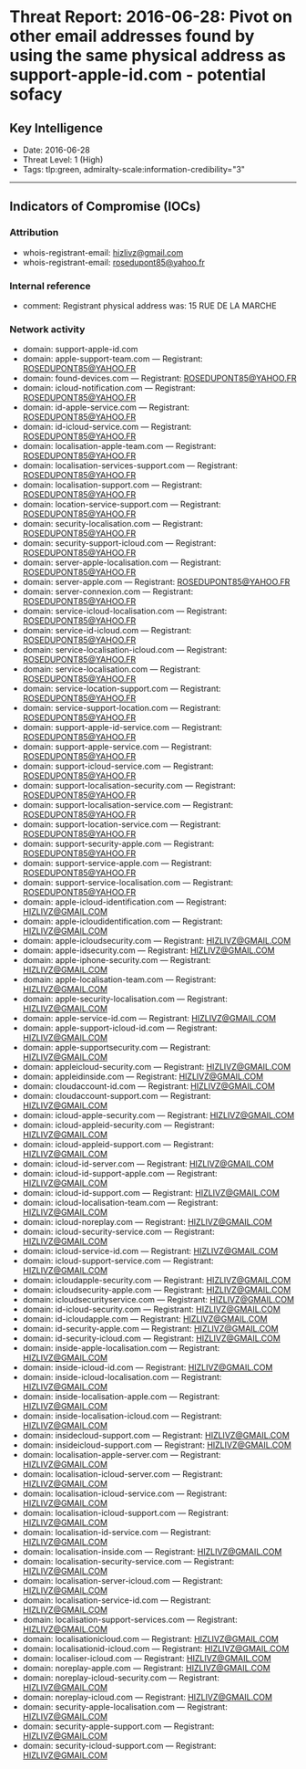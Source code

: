 # Threat Report: 2016-06-28: Pivot on other email addresses found by using the same physical address as support-apple-id.com - potential sofacy


## Key Intelligence
* Date: 2016-06-28
* Threat Level: 1 (High)
* Tags: tlp:green, admiralty-scale:information-credibility="3"

---

## Indicators of Compromise (IOCs)
### Attribution
* whois-registrant-email: hizlivz@gmail.com
* whois-registrant-email: rosedupont85@yahoo.fr

### Internal reference
* comment: Registrant physical address was: 	15 RUE DE LA MARCHE

### Network activity
* domain: support-apple-id.com
* domain: apple-support-team.com — Registrant: ROSEDUPONT85@YAHOO.FR
* domain: found-devices.com — Registrant: ROSEDUPONT85@YAHOO.FR
* domain: icloud-notification.com — Registrant: ROSEDUPONT85@YAHOO.FR
* domain: id-apple-service.com — Registrant: ROSEDUPONT85@YAHOO.FR
* domain: id-icloud-service.com — Registrant: ROSEDUPONT85@YAHOO.FR
* domain: localisation-apple-team.com — Registrant: ROSEDUPONT85@YAHOO.FR
* domain: localisation-services-support.com — Registrant: ROSEDUPONT85@YAHOO.FR
* domain: localisation-support.com — Registrant: ROSEDUPONT85@YAHOO.FR
* domain: location-service-support.com — Registrant: ROSEDUPONT85@YAHOO.FR
* domain: security-localisation.com — Registrant: ROSEDUPONT85@YAHOO.FR
* domain: security-support-icloud.com — Registrant: ROSEDUPONT85@YAHOO.FR
* domain: server-apple-localisation.com — Registrant: ROSEDUPONT85@YAHOO.FR
* domain: server-apple.com — Registrant: ROSEDUPONT85@YAHOO.FR
* domain: server-connexion.com — Registrant: ROSEDUPONT85@YAHOO.FR
* domain: service-icloud-localisation.com — Registrant: ROSEDUPONT85@YAHOO.FR
* domain: service-id-icloud.com — Registrant: ROSEDUPONT85@YAHOO.FR
* domain: service-localisation-icloud.com — Registrant: ROSEDUPONT85@YAHOO.FR
* domain: service-localisation.com — Registrant: ROSEDUPONT85@YAHOO.FR
* domain: service-location-support.com — Registrant: ROSEDUPONT85@YAHOO.FR
* domain: service-support-location.com — Registrant: ROSEDUPONT85@YAHOO.FR
* domain: support-apple-id-service.com — Registrant: ROSEDUPONT85@YAHOO.FR
* domain: support-apple-service.com — Registrant: ROSEDUPONT85@YAHOO.FR
* domain: support-icloud-service.com — Registrant: ROSEDUPONT85@YAHOO.FR
* domain: support-localisation-security.com — Registrant: ROSEDUPONT85@YAHOO.FR
* domain: support-localisation-service.com — Registrant: ROSEDUPONT85@YAHOO.FR
* domain: support-location-service.com — Registrant: ROSEDUPONT85@YAHOO.FR
* domain: support-security-apple.com — Registrant: ROSEDUPONT85@YAHOO.FR
* domain: support-service-apple.com — Registrant: ROSEDUPONT85@YAHOO.FR
* domain: support-service-localisation.com — Registrant: ROSEDUPONT85@YAHOO.FR
* domain: apple-icloud-identification.com — Registrant: HIZLIVZ@GMAIL.COM
* domain: apple-icloudidentification.com — Registrant: HIZLIVZ@GMAIL.COM
* domain: apple-icloudsecurity.com — Registrant: HIZLIVZ@GMAIL.COM
* domain: apple-idsecurity.com — Registrant: HIZLIVZ@GMAIL.COM
* domain: apple-iphone-security.com — Registrant: HIZLIVZ@GMAIL.COM
* domain: apple-localisation-team.com — Registrant: HIZLIVZ@GMAIL.COM
* domain: apple-security-localisation.com — Registrant: HIZLIVZ@GMAIL.COM
* domain: apple-service-id.com — Registrant: HIZLIVZ@GMAIL.COM
* domain: apple-support-icloud-id.com — Registrant: HIZLIVZ@GMAIL.COM
* domain: apple-supportsecurity.com — Registrant: HIZLIVZ@GMAIL.COM
* domain: appleicloud-security.com — Registrant: HIZLIVZ@GMAIL.COM
* domain: appleidinside.com — Registrant: HIZLIVZ@GMAIL.COM
* domain: cloudaccount-id.com — Registrant: HIZLIVZ@GMAIL.COM
* domain: cloudaccount-support.com — Registrant: HIZLIVZ@GMAIL.COM
* domain: icloud-apple-security.com — Registrant: HIZLIVZ@GMAIL.COM
* domain: icloud-appleid-security.com — Registrant: HIZLIVZ@GMAIL.COM
* domain: icloud-appleid-support.com — Registrant: HIZLIVZ@GMAIL.COM
* domain: icloud-id-server.com — Registrant: HIZLIVZ@GMAIL.COM
* domain: icloud-id-support-apple.com — Registrant: HIZLIVZ@GMAIL.COM
* domain: icloud-id-support.com — Registrant: HIZLIVZ@GMAIL.COM
* domain: icloud-localisation-team.com — Registrant: HIZLIVZ@GMAIL.COM
* domain: icloud-noreplay.com — Registrant: HIZLIVZ@GMAIL.COM
* domain: icloud-security-service.com — Registrant: HIZLIVZ@GMAIL.COM
* domain: icloud-service-id.com — Registrant: HIZLIVZ@GMAIL.COM
* domain: icloud-support-service.com — Registrant: HIZLIVZ@GMAIL.COM
* domain: icloudapple-security.com — Registrant: HIZLIVZ@GMAIL.COM
* domain: icloudsecurity-apple.com — Registrant: HIZLIVZ@GMAIL.COM
* domain: icloudsecurityservice.com — Registrant: HIZLIVZ@GMAIL.COM
* domain: id-icloud-security.com — Registrant: HIZLIVZ@GMAIL.COM
* domain: id-icloudapple.com — Registrant: HIZLIVZ@GMAIL.COM
* domain: id-security-apple.com — Registrant: HIZLIVZ@GMAIL.COM
* domain: id-security-icloud.com — Registrant: HIZLIVZ@GMAIL.COM
* domain: inside-apple-localisation.com — Registrant: HIZLIVZ@GMAIL.COM
* domain: inside-icloud-id.com — Registrant: HIZLIVZ@GMAIL.COM
* domain: inside-icloud-localisation.com — Registrant: HIZLIVZ@GMAIL.COM
* domain: inside-localisation-apple.com — Registrant: HIZLIVZ@GMAIL.COM
* domain: inside-localisation-icloud.com — Registrant: HIZLIVZ@GMAIL.COM
* domain: insidecloud-support.com — Registrant: HIZLIVZ@GMAIL.COM
* domain: insideicloud-support.com — Registrant: HIZLIVZ@GMAIL.COM
* domain: localisation-apple-server.com — Registrant: HIZLIVZ@GMAIL.COM
* domain: localisation-icloud-server.com — Registrant: HIZLIVZ@GMAIL.COM
* domain: localisation-icloud-service.com — Registrant: HIZLIVZ@GMAIL.COM
* domain: localisation-icloud-support.com — Registrant: HIZLIVZ@GMAIL.COM
* domain: localisation-id-service.com — Registrant: HIZLIVZ@GMAIL.COM
* domain: localisation-inside.com — Registrant: HIZLIVZ@GMAIL.COM
* domain: localisation-security-service.com — Registrant: HIZLIVZ@GMAIL.COM
* domain: localisation-server-icloud.com — Registrant: HIZLIVZ@GMAIL.COM
* domain: localisation-service-id.com — Registrant: HIZLIVZ@GMAIL.COM
* domain: localisation-support-services.com — Registrant: HIZLIVZ@GMAIL.COM
* domain: localisationicloud.com — Registrant: HIZLIVZ@GMAIL.COM
* domain: localisationid-icloud.com — Registrant: HIZLIVZ@GMAIL.COM
* domain: localiser-icloud.com — Registrant: HIZLIVZ@GMAIL.COM
* domain: noreplay-apple.com — Registrant: HIZLIVZ@GMAIL.COM
* domain: noreplay-icloud-security.com — Registrant: HIZLIVZ@GMAIL.COM
* domain: noreplay-icloud.com — Registrant: HIZLIVZ@GMAIL.COM
* domain: security-apple-localisation.com — Registrant: HIZLIVZ@GMAIL.COM
* domain: security-apple-support.com — Registrant: HIZLIVZ@GMAIL.COM
* domain: security-icloud-support.com — Registrant: HIZLIVZ@GMAIL.COM
